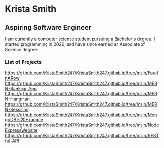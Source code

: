 # Krista Smith
## Aspiring Software Engineer

I am currently a computer science student pursuing a Bachelor's degree. I started programming in 2020, and have since earned an Associate of Science degree. 

### List of Projects
[https://github.com/KristaSmith247/KristaSmith247.github.io/tree/main/FourInARow
](url)
[https://github.com/KristaSmith247/KristaSmith247.github.io/tree/main/MERN-Banking-App
](url)
[https://github.com/KristaSmith247/KristaSmith247.github.io/tree/main/MERN-Hangman
](url)
[https://github.com/KristaSmith247/KristaSmith247.github.io/tree/main/MERN-Sessions
](url)
[https://github.com/KristaSmith247/KristaSmith247.github.io/tree/main/MongoDB%20Example
](url)
[https://github.com/KristaSmith247/KristaSmith247.github.io/tree/main/NodeExpressWebsite
](url)
[https://github.com/KristaSmith247/KristaSmith247.github.io/tree/main/RESTful-API
](url)
